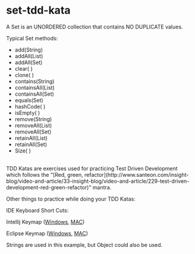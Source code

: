 # set-tdd-kata

A Set is an UNORDERED collection that contains NO DUPLICATE values.

Typical Set methods:
<ul>
<li>add(String)</li>
<li>addAll(List<String>)</li>
<li>addAll(Set<String>)</li>
<li>clear( )</li>
<li>clone( )</li>
<li>contains(String)</li>
<li>containsAll(List<String>)</li>
<li>containsAll(Set<String>)</li>
<li>equals(Set<String>)</li>
<li>hashCode( )</li>
<li>isEmpty( )</li>
<li>remove(String)</li>
<li>removeAll(List<String>)</li>
<li>removeAll(Set<String>)</li>
<li>retainAll(List<String>)</li>
<li>retainAll(Set)</li>
<li>Size( )</li>
</ul>

<br/>
TDD Katas are exercises used for practicing Test Driven Development which follows the
"[Red, green, refactor](http://www.santeon.com/insight-blog/video-and-article/33-insight-blog/video-and-article/229-test-driven-development-red-green-refactor)"
mantra.


Other things to practice while doing your TDD Katas:

IDE Keyboard Short Cuts:

Intellij Keymap ([Windows](https://resources.jetbrains.com/assets/products/intellij-idea/IntelliJIDEA_ReferenceCard.pdf), [MAC](https://resources.jetbrains.com/assets/products/intellij-idea/IntelliJIDEA_ReferenceCard_mac.pdf))

Eclipse Keymap ([Windows](http://eclipse-tools.sourceforge.net/Keyboard_shortcuts_(3.0).pdf), [MAC](https://www.cheatography.com/ankushagarwal11/cheat-sheets/eclipse-mac-os-x/))

Strings are used in this example, but Object could also be used.
